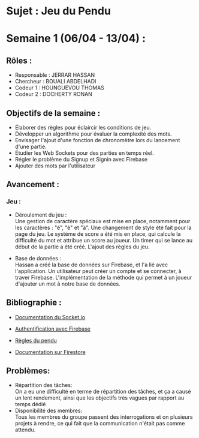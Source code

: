 # Sujet : **Jeu du Pendu** 

# Semaine 1 (06/04 - 13/04) : 
## Rôles : 
- Responsable : JERRAR HASSAN 
- Chercheur : BOUALI ABDELHADI
- Codeur 1 : HOUNGUEVOU THOMAS 
- Codeur 2 : DOCHERTY RONAN <br>

## Objectifs de la semaine :
- Élaborer des règles pour éclaircir les conditions de jeu.
- Développer un algorithme pour évaluer la complexité des mots.
- Envisager l'ajout d'une fonction de chronomètre lors du lancement d'une partie.
- Étudier les Web Sockets pour des parties en temps réel.
- Régler le problème du Signup et Signin avec Firebase
- Ajouter des mots par l'utilisateur


## Avancement :
### Jeu : 
- Déroulement du jeu : <br>
Une gestion de caractère spéciaux est mise en place, notamment pour les caractères : "é", "è" et "à".
Une changement de style été fait pour la page du jeu.
Le système de score a été mis en place, qui calcule la difficulté du mot et attribue un score au joueur.
Un timer qui se lance au début de la partie a été créé.
L'ajout des règles du jeu.


- Base de données : <br>
Hassan a créé la base de données sur Firebase, et l'a lié avec l'application.
Un utilisateur peut créer un compte et se connecter, à traver Firebase.
L'implémentation de la méthode qui permet à un joueur d'ajouter un mot à notre base de données.

## Bibliographie :

- [Documentation du Socket.io](https://socket.io/docs/v4/)

- [Authentification avec Firebase](https://firebase.google.com/docs/auth)

- [Règles du pendu](https://www.regles-jeux-plein-air.com/regle-du-pendu/)

- [Documentation sur Firestore](https://firebase.google.com/docs/firestore)

## Problèmes: 
- Répartition des tâches: <br>
On a eu une difficulté en terme de répartition des tâches, et ça a causé un lent rendement, ainsi que les objectifs très vagues par rapport au temps dédié
- Disponibilité des membres: <br>
Tous les membres du groupe passent des interrogations et on plusieurs projets à rendre, ce qui fait que la communication n'était pas comme attendu.